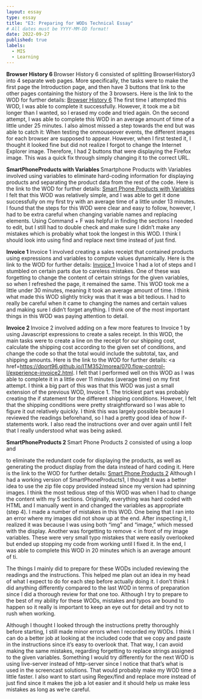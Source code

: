 ```yaml
---
layout: essay
type: essay
title: "E3: Preparing for WODs Technical Essay"
# All dates must be YYYY-MM-DD format!
date: 2022-09-27
published: true
labels:
  - MIS
  - Learning
---
```


<b> Browser History 6 </b>
Browser History 6 consisted of splitting BrowserHistory3 into 4 separate web pages. More specifically, the tasks were to make the first page the Introduction page, and then have 3 buttons that link to the other pages containing the history of the 3 browsers. Here is the link to the WOD for further details: <a href=https://dport96.github.io/ITM352/morea/040.dynamic-web-pages/experience-browserhistory6.html>Browser History 6</a> The first time I attempted this WOD, I was able to complete it successfully. However, it took me a bit longer than I wanted, so I erased my code and tried again. On the second attempt, I was able to complete this WOD in an average amount of time of a little under 25 minutes. I also almost missed a step towards the end but was able to catch it: When testing the onmouseover events, the different images for each browser are supposed to appear. However, when I first tested it, I thought it looked fine but did not realize I forgot to change the Internet Explorer image. Therefore, I had 2 buttons that were displaying the Firefox image. This was a quick fix through simply changing it to the correct URL. 

<b> SmartPhoneProducts with Variables </b>
Smartphone Products with Variables involved using variables to eliminate hard-coding information for displaying products and separating the product data from the rest of the code. Here is the link to the WOD for further details: <a href=https://dport96.github.io/ITM352/morea/050.variables_data_types/experience-SmartPhoneProducts1_variables.html>Smart Phone Products with Variables</a> I felt that this WOD was relatively simple, and I was able to get it done successfully on my first try with an average time of a little under 13 minutes. I found that the steps for this WOD were clear and easy to follow, however, I had to be extra careful when changing variable names and replacing elements. Using Command + F was helpful in finding the sections I needed to edit, but I still had to double check and make sure I didn’t make any mistakes which is probably what took the longest in this WOD. I think I should look into using find and replace next time instead of just find.

<b> Invoice 1 </b>
Invoice 1 involved creating a sales receipt that contained products using expressions and variables to compute values dynamically. Here is the link to the WOD for further details: <a href=https://dport96.github.io/ITM352/morea/060.expressions-operators/experience-invoice1.html>Invoice 1</a> Invoice 1 had a lot of steps and I stumbled on certain parts due to careless mistakes. One of these was forgetting to change the content of certain strings for the given variables, so when I refreshed the page, it remained the same. This WOD took me a little under 30 minutes, meaning it took an average amount of time. I think what made this WOD slightly tricky was that it was a bit tedious. I had to really be careful when it came to changing the names and certain values and making sure I didn’t forget anything. I think one of the most important things in this WOD was paying attention to detail.

<b> Invoice 2 </b>
Invoice 2 involved adding on a few more features to Invoice 1 by using Javascript expressions to create a sales receipt. In this WOD, the main tasks were to create a line on the receipt for our shipping cost, calculate the shipping cost according to the given set of conditions, and change the code so that the total would include the subtotal, tax, and shipping amounts. Here is the link to the WOD for further details: <a href=https://dport96.github.io/ITM352/morea/070.flow-control-I/experience-invoice2.html. I felt that I performed well on this WOD as I was able to complete it in a little over 11 minutes (average time) on my first attempt. I think a big part of this was that this WOD was just a small extension of the previous WOD, Invoice 1. The trickiest part was probably creating the if statement for the different shipping conditions. However, I felt that the shipping conditions were pretty straightforward so I was able to figure it out relatively quickly. I think this was largely possible because I reviewed the readings beforehand, so I had a pretty good idea of how if-statements work. I also read the instructions over and over again until I felt that I really understood what was being asked. 

<b> SmartPhoneProducts 2 </b>
Smart Phone Products 2 consisted of using a loop and <section> to eliminate the redundant code for displaying the products, as well as generating the product display from the data instead of hard coding it. Here is the link to the WOD for further details: <a href=https://dport96.github.io/ITM352/morea/080.flow-control-II/experience-SmartPhoneProducts2.html>Smart Phone Products 2</a> Although I had a working version of SmartPhoneProducts1, I thought it was a better idea to use the zip file copy provided instead since my version had spinning images. I think the most tedious step of this WOD was when I had to change the content with my 5 sections. Originally, everything was hard coded with HTML and I manually went in and changed the variables as appropriate (step 4). I made a number of mistakes in this WOD. One being that I ran into an error where my images did not show up at the end. After inspecting it, I realized it was because I was using both “img” and “image,” which messed with the display. Another was forgetting to remove < in front of my image variables. These were very small typo mistakes that were easily overlooked but ended up stopping my code from working until I fixed it. In the end, I was able to complete this WOD in 20 minutes which is an average amount of ti.

The things I mainly did to prepare for these WODs included reviewing the readings and the instructions. This helped me plan out an idea in my head of what I expect to do for each step before actually doing it. I don’t think I did anything differently compared to the last WOD in terms of preparation since I did a thorough review for that one too. Although I try to prepare to the best of my ability for these WODs, mistakes and typos are bound to happen so it really is important to keep an eye out for detail and try not to rush when working.

Although I thought I looked through the instructions pretty thoroughly before starting, I still made minor errors when I recorded my WODs. I think I can do a better job at looking at the included code that we copy and paste in the instructions since it’s easy to overlook that. That way, I can avoid making the same mistakes, regarding forgetting to replace strings assigned to the given variables. Something I would try differently for the next WOD is using live-server instead of http-server since I notice that that’s what is used in the screencast solutions. That would probably make my WOD time a little faster. I also want to start using Regex/find and replace more instead of just find since it makes the job a lot easier and it should help us make less mistakes as long as we’re careful.
